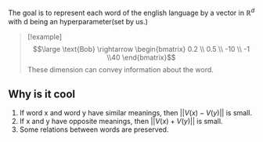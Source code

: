 The goal is to represent each word of the english language by a vector in $\mathbb{R}^d$ with d being an hyperparameter(set by us.)

> [!example]
>$$\large \text{Bob} \rightarrow \begin{bmatrix}
0.2 \\ 0.5 \\ -10 \\ -1 \\40
\end{bmatrix}$$ 
> These dimension can convey information about the word.


## Why is it cool

1) If word x and word y have similar meanings, then $||V(x) - V(y)||$ is small.
2) If x and y have opposite meanings, then $||V(x)+V(y)||$ is small.
3) Some relations between words are preserved.